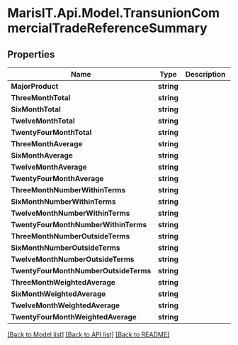 
# MarisIT.Api.Model.TransunionCommercialTradeReferenceSummary

## Properties

Name | Type | Description | Notes
------------ | ------------- | ------------- | -------------
**MajorProduct** | **string** |  | [optional] 
**ThreeMonthTotal** | **string** |  | [optional] 
**SixMonthTotal** | **string** |  | [optional] 
**TwelveMonthTotal** | **string** |  | [optional] 
**TwentyFourMonthTotal** | **string** |  | [optional] 
**ThreeMonthAverage** | **string** |  | [optional] 
**SixMonthAverage** | **string** |  | [optional] 
**TwelveMonthAverage** | **string** |  | [optional] 
**TwentyFourMonthAverage** | **string** |  | [optional] 
**ThreeMonthNumberWithinTerms** | **string** |  | [optional] 
**SixMonthNumberWithinTerms** | **string** |  | [optional] 
**TwelveMonthNumberWithinTerms** | **string** |  | [optional] 
**TwentyFourMonthNumberWithinTerms** | **string** |  | [optional] 
**ThreeMonthNumberOutsideTerms** | **string** |  | [optional] 
**SixMonthNumberOutsideTerms** | **string** |  | [optional] 
**TwelveMonthNumberOutsideTerms** | **string** |  | [optional] 
**TwentyFourMonthNumberOutsideTerms** | **string** |  | [optional] 
**ThreeMonthWeightedAverage** | **string** |  | [optional] 
**SixMonthWeightedAverage** | **string** |  | [optional] 
**TwelveMonthWeightedAverage** | **string** |  | [optional] 
**TwentyFourMonthWeightedAverage** | **string** |  | [optional] 

[[Back to Model list]](../README.md#documentation-for-models)
[[Back to API list]](../README.md#documentation-for-api-endpoints)
[[Back to README]](../README.md)

